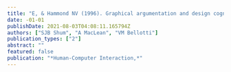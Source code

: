 ```yaml
---
title: "E, & Hammond NV (1996). Graphical argumentation and design cognition"
date: -01-01
publishDate: 2021-08-03T04:08:11.165794Z
authors: ["SJB Shum", "A MacLean", "VM Bellotti"]
publication_types: ["2"]
abstract: ""
featured: false
publication: "*Human-Computer Interaction,*"
---
```


